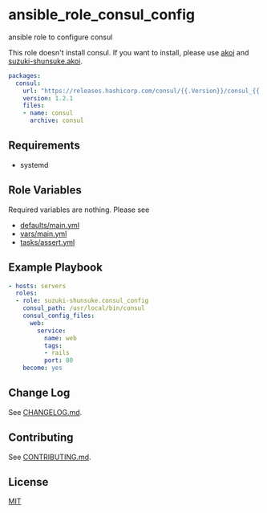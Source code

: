 # ansible_role_consul_config

ansible role to configure consul

This role doesn't install consul.
If you want to install, please use [akoi](https://github.com/suzuki-shunsuke/akoi) and [suzuki-shunsuke.akoi](https://github.com/suzuki-shunsuke/ansible_role_akoi).

```yaml
packages:
  consul:
    url: "https://releases.hashicorp.com/consul/{{.Version}}/consul_{{.Version}}_linux_amd64.zip"
    version: 1.2.1
    files:
    - name: consul
      archive: consul
```

## Requirements

* systemd

## Role Variables

Required variables are nothing.
Please see

* [defaults/main.yml](defaults/main.yml)
* [vars/main.yml](vars/main.yml)
* [tasks/assert.yml](tasks/assert.yml)

## Example Playbook

```yaml
- hosts: servers
  roles:
  - role: suzuki-shunsuke.consul_config
    consul_path: /usr/local/bin/consul
    consul_config_files:
      web:
        service:
          name: web
          tags:
          - rails
          port: 80
    become: yes
```

## Change Log

See [CHANGELOG.md](CHANGELOG.md).

## Contributing

See [CONTRIBUTING.md](CONTRIBUTING.md).

## License

[MIT](LICENSE)
